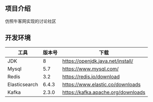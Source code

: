 ## 项目介绍
仿照牛客网实现的讨论社区

## 开发环境

| 工具          | 版本号 | 下载                               |
| ------------- | ------ | ---------------------------------- |
| JDK           | 8      | https://openjdk.java.net/install/  |
| Mysql         | 5.7    | https://www.mysql.com/             |
| Redis         | 3.2    | https://redis.io/download          |
| Elasticsearch | 6.4.3  | https://www.elastic.co/downloads   |
| Kafka         | 2.3.0  | https://kafka.apache.org/downloads |
